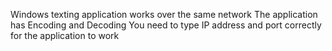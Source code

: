 Windows texting application
works over the same network
The application has Encoding and Decoding
You need to type IP address and port correctly for the application to work
